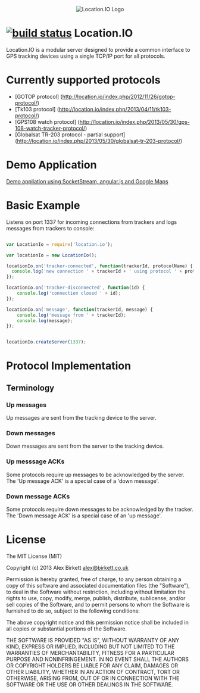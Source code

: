 <p align="center">
  <img src="http://location.io/wp-content/themes/responsive-location/images/logo.jpg" alt="Location.IO Logo"/>
</p>

[![build status](https://secure.travis-ci.org/alexbirkett/location.io.png)](http://travis-ci.org/alexbirkett/location.io)
Location.IO
===========

Location.IO is a modular server designed to provide a common interface to GPS tracking devices using a single TCP/IP port for all protocols.

Currently supported protocols
===========

* [GOTOP protocol] (http://location.io/index.php/2012/11/26/gotop-protocol/)
* [Tk103 protocol] (http://location.io/index.php/2013/04/11/tk103-protocol/)
* [GPS108 watch protocol] (http://location.io/index.php/2013/05/30/gps-108-watch-tracker-protocol/)
* [Globalsat TR-203 protocol - partial support] (http://location.io/index.php/2013/05/30/globalsat-tr-203-protocol/)

Demo Application
===========
[Demo appliation using SocketStream, angular.js and Google Maps](https://github.com/alexbirkett/demo.location.io)


Basic Example
==========
Listens on port 1337 for incoming connections from trackers and logs messages from trackers to console:

```js

var LocationIo = require('location.io');

var locationIo = new LocationIo();

locationIo.on('tracker-connected', function(trackerId, protocolName) {
  console.log('new connection ' + trackerId + ' using protocol ' + protocolName);
});

locationIo.on('tracker-disconnected', function(id) {
	console.log('connection closed ' + id);
});

locationIo.on('message', function(trackerId, message) {
	console.log('message from ' + trackerId);
	console.log(message);
});


locationIo.createServer(1337);
```


# Protocol Implementation #

## Terminology ##
### Up messages ###
Up messages are sent from the tracking device to the server.

### Down messages ###
Down messages are sent from the server to the tracking device.

### Up messsage ACKs ###
Some protocols require up messages to be acknowledged by the server. The 'Up message ACK' is a special case of a 'down message'.

### Down message ACKs ###
Some protocols require down messages to be acknowledged by the tracker. The 'Down message ACK' is a special case of an 'up message'.

License
=====
The MIT License (MIT)

Copyright (c) 2013 Alex Birkett <alex@birkett.co.uk>

Permission is hereby granted, free of charge, to any person obtaining a copy
of this software and associated documentation files (the "Software"), to deal
in the Software without restriction, including without limitation the rights
to use, copy, modify, merge, publish, distribute, sublicense, and/or sell
copies of the Software, and to permit persons to whom the Software is
furnished to do so, subject to the following conditions:

The above copyright notice and this permission notice shall be included in
all copies or substantial portions of the Software.

THE SOFTWARE IS PROVIDED "AS IS", WITHOUT WARRANTY OF ANY KIND, EXPRESS OR
IMPLIED, INCLUDING BUT NOT LIMITED TO THE WARRANTIES OF MERCHANTABILITY,
FITNESS FOR A PARTICULAR PURPOSE AND NONINFRINGEMENT. IN NO EVENT SHALL THE
AUTHORS OR COPYRIGHT HOLDERS BE LIABLE FOR ANY CLAIM, DAMAGES OR OTHER
LIABILITY, WHETHER IN AN ACTION OF CONTRACT, TORT OR OTHERWISE, ARISING FROM,
OUT OF OR IN CONNECTION WITH THE SOFTWARE OR THE USE OR OTHER DEALINGS IN
THE SOFTWARE.
